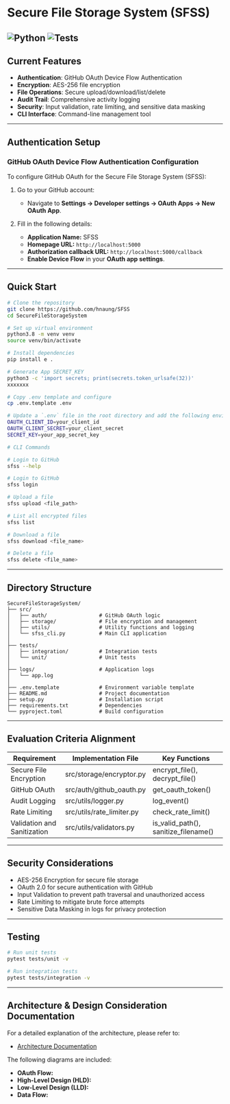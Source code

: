 # Secure File Storage System (SFSS)
![Python](https://img.shields.io/badge/python-3.8%2B-blue)
![Tests](https://img.shields.io/badge/tests-100%25%20coverage-success)
---
## Current Features
- **Authentication**: GitHub OAuth Device Flow Authentication
- **Encryption**: AES-256 file encryption
- **File Operations**: Secure upload/download/list/delete
- **Audit Trail**: Comprehensive activity logging
- **Security**: Input validation, rate limiting, and sensitive data masking
- **CLI Interface**: Command-line management tool
---
## Authentication Setup

### **GitHub OAuth Device Flow Authentication Configuration**
To configure GitHub OAuth for the Secure File Storage System (SFSS):

1. Go to your GitHub account:
   - Navigate to **Settings → Developer settings → OAuth Apps → New OAuth App**.

2. Fill in the following details:
   - **Application Name:** SFSS
   - **Homepage URL:** `http://localhost:5000`
   - **Authorization callback URL:** `http://localhost:5000/callback`
   - **Enable Device Flow** in your **OAuth app settings**.
---
## Quick Start
```bash
# Clone the repository
git clone https://github.com/hnaung/SFSS
cd SecureFileStorageSystem

# Set up virtual environment
python3.8 -m venv venv
source venv/bin/activate

# Install dependencies
pip install e .

# Generate App SECRET_KEY
python3 -c 'import secrets; print(secrets.token_urlsafe(32))'
xxxxxxx

# Copy .env template and configure
cp .env.template .env

# Update a `.env` file in the root directory and add the following environment variables:
OAUTH_CLIENT_ID=your_client_id
OAUTH_CLIENT_SECRET=your_client_secret
SECRET_KEY=your_app_secret_key

# CLI Commands

# Login to GitHub
sfss --help

# Login to GitHub
sfss login

# Upload a file
sfss upload <file_path>

# List all encrypted files
sfss list

# Download a file
sfss download <file_name>

# Delete a file
sfss delete <file_name>
```
---
## Directory Structure
```plaintext
SecureFileStorageSystem/
├── src/
│   ├── auth/                 # GitHub OAuth logic
│   ├── storage/              # File encryption and management
│   ├── utils/                # Utility functions and logging
│   └── sfss_cli.py           # Main CLI application
│
├── tests/
│   ├── integration/          # Integration tests
│   └── unit/                 # Unit tests
│
├── logs/                     # Application logs
│   └── app.log
│
├── .env.template             # Environment variable template
├── README.md                 # Project documentation
├── setup.py                  # Installation script
├── requirements.txt          # Dependencies
└── pyproject.toml            # Build configuration
```
---
## Evaluation Criteria Alignment
| Requirement              | Implementation File           | Key Functions                   |
|---------------------------|--------------------------------|--------------------------------|
| Secure File Encryption   | src/storage/encryptor.py       | encrypt_file(), decrypt_file()  |
| GitHub OAuth             | src/auth/github_oauth.py       | get_oauth_token()               |
| Audit Logging            | src/utils/logger.py            | log_event()                     |
| Rate Limiting            | src/utils/rate_limiter.py      | check_rate_limit()              |
| Validation and Sanitization | src/utils/validators.py       | is_valid_path(), sanitize_filename() |
---
## Security Considerations
- AES-256 Encryption for secure file storage
- OAuth 2.0 for secure authentication with GitHub
- Input Validation to prevent path traversal and unauthorized access
- Rate Limiting to mitigate brute force attempts
- Sensitive Data Masking in logs for privacy protection
---
## Testing
```bash
# Run unit tests
pytest tests/unit -v

# Run integration tests
pytest tests/integration -v
```
---
## Architecture & Design Consideration Documentation
For a detailed explanation of the architecture, please refer to:
- [Architecture Documentation](SecureFileStorageSystem/docs/architecture.md)

The following diagrams are included:
- **OAuth Flow:** 
- **High-Level Design (HLD):** 
- **Low-Level Design (LLD):** 
- **Data Flow:** 